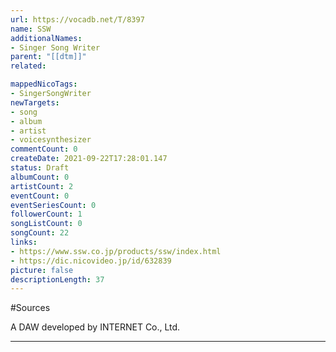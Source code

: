 ```yaml
---
url: https://vocadb.net/T/8397
name: SSW
additionalNames: 
- Singer Song Writer
parent: "[[dtm]]"
related:

mappedNicoTags:
- SingerSongWriter
newTargets:
- song
- album
- artist
- voicesynthesizer
commentCount: 0
createDate: 2021-09-22T17:28:01.147
status: Draft
albumCount: 0
artistCount: 2
eventCount: 0
eventSeriesCount: 0
followerCount: 1
songListCount: 0
songCount: 22
links: 
- https://www.ssw.co.jp/products/ssw/index.html
- https://dic.nicovideo.jp/id/632839
picture: false
descriptionLength: 37
---
```


#Sources

A DAW developed by INTERNET Co., Ltd.

---


